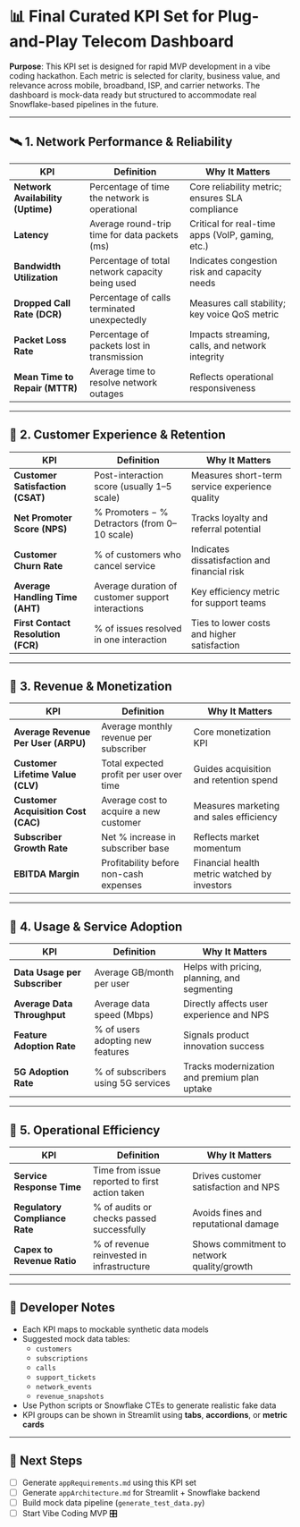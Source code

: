 # 📊 Final Curated KPI Set for Plug-and-Play Telecom Dashboard

**Purpose**: This KPI set is designed for rapid MVP development in a vibe coding hackathon. Each metric is selected for clarity, business value, and relevance across mobile, broadband, ISP, and carrier networks. The dashboard is mock-data ready but structured to accommodate real Snowflake-based pipelines in the future.

---

## 🛰️ 1. Network Performance & Reliability

| KPI | Definition | Why It Matters |
|------|------------|----------------|
| **Network Availability (Uptime)** | Percentage of time the network is operational | Core reliability metric; ensures SLA compliance |
| **Latency** | Average round-trip time for data packets (ms) | Critical for real-time apps (VoIP, gaming, etc.) |
| **Bandwidth Utilization** | Percentage of total network capacity being used | Indicates congestion risk and capacity needs |
| **Dropped Call Rate (DCR)** | Percentage of calls terminated unexpectedly | Measures call stability; key voice QoS metric |
| **Packet Loss Rate** | Percentage of packets lost in transmission | Impacts streaming, calls, and network integrity |
| **Mean Time to Repair (MTTR)** | Average time to resolve network outages | Reflects operational responsiveness |

---

## 🤝 2. Customer Experience & Retention

| KPI | Definition | Why It Matters |
|------|------------|----------------|
| **Customer Satisfaction (CSAT)** | Post-interaction score (usually 1–5 scale) | Measures short-term service experience quality |
| **Net Promoter Score (NPS)** | % Promoters − % Detractors (from 0–10 scale) | Tracks loyalty and referral potential |
| **Customer Churn Rate** | % of customers who cancel service | Indicates dissatisfaction and financial risk |
| **Average Handling Time (AHT)** | Average duration of customer support interactions | Key efficiency metric for support teams |
| **First Contact Resolution (FCR)** | % of issues resolved in one interaction | Ties to lower costs and higher satisfaction |

---

## 💸 3. Revenue & Monetization

| KPI | Definition | Why It Matters |
|------|------------|----------------|
| **Average Revenue Per User (ARPU)** | Average monthly revenue per subscriber | Core monetization KPI |
| **Customer Lifetime Value (CLV)** | Total expected profit per user over time | Guides acquisition and retention spend |
| **Customer Acquisition Cost (CAC)** | Average cost to acquire a new customer | Measures marketing and sales efficiency |
| **Subscriber Growth Rate** | Net % increase in subscriber base | Reflects market momentum |
| **EBITDA Margin** | Profitability before non-cash expenses | Financial health metric watched by investors |

---

## 📶 4. Usage & Service Adoption

| KPI | Definition | Why It Matters |
|------|------------|----------------|
| **Data Usage per Subscriber** | Average GB/month per user | Helps with pricing, planning, and segmenting |
| **Average Data Throughput** | Average data speed (Mbps) | Directly affects user experience and NPS |
| **Feature Adoption Rate** | % of users adopting new features | Signals product innovation success |
| **5G Adoption Rate** | % of subscribers using 5G services | Tracks modernization and premium plan uptake |

---

## 🧱 5. Operational Efficiency

| KPI | Definition | Why It Matters |
|------|------------|----------------|
| **Service Response Time** | Time from issue reported to first action taken | Drives customer satisfaction and NPS |
| **Regulatory Compliance Rate** | % of audits or checks passed successfully | Avoids fines and reputational damage |
| **Capex to Revenue Ratio** | % of revenue reinvested in infrastructure | Shows commitment to network quality/growth |

---

## 🧪 Developer Notes

- Each KPI maps to mockable synthetic data models
- Suggested mock data tables:
  - `customers`
  - `subscriptions`
  - `calls`
  - `support_tickets`
  - `network_events`
  - `revenue_snapshots`
- Use Python scripts or Snowflake CTEs to generate realistic fake data
- KPI groups can be shown in Streamlit using **tabs**, **accordions**, or **metric cards**

---

## 📎 Next Steps

- [ ] Generate `appRequirements.md` using this KPI set  
- [ ] Generate `appArchitecture.md` for Streamlit + Snowflake backend  
- [ ] Build mock data pipeline (`generate_test_data.py`)  
- [ ] Start Vibe Coding MVP 🎛️